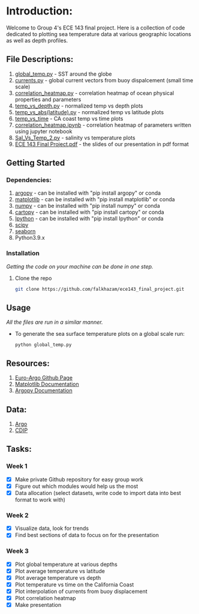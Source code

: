 # Introduction:
Welcome to Group 4's ECE 143 final project. Here is a collection of code dedicated to plotting sea temperature data at various geographic locations as well as depth profiles.

## File Descriptions:

1. [global_temp.py](https://github.com/falkhazam/ece143_final_project/blob/main/global_temp.py) - SST around the globe
2. [currents.py](https://github.com/falkhazam/ece143_final_project/blob/main/currents.py) - global current vectors from buoy dispalcement (small time scale)
3. [correlation_heatmap.py](https://github.com/falkhazam/ece143_final_project/blob/main/correlation_heatmap.py) - correlation heatmap of ocean physical properties and parameters
4. [temp_vs_depth.py](https://github.com/falkhazam/ece143_final_project/blob/main/temp_vs_depth.py) - normalized temp vs depth plots
5. [temp_vs_abs(latitude).py](https://github.com/falkhazam/ece143_final_project/blob/main/temp_vs_abs(latitude).py) - normalized temp vs latitude plots
6. [temp_vs_time](https://github.com/falkhazam/ece143_final_project/blob/main/temp_vs_time_CA.py) - CA coast temp vs time plots
7. [correlation_heatmap.ipynb](https://github.com/falkhazam/ece143_final_project/blob/main/CorrelationHeatmap.ipynb) - correlation heatmap of parameters written using jupyter notebook
8. [Sal_Vs_Temp_2.py](https://github.com/falkhazam/ece143_final_project/blob/main/Sal_Vs_Temp_2.py) - salinity vs temperature plots
9. [ECE 143 Final Project.pdf](https://github.com/falkhazam/ece143_final_project/blob/main/ECE%20143%20Final%20Project.pdf) - the slides of our presentation in pdf format

## Getting Started


### Dependencies:

1. [argopy](https://github.com/euroargodev/argopy) - can be installed with "pip install argopy" or conda
2. [matplotlib](https://matplotlib.org/) - can be installed with "pip install matplotlib" or conda
3. [numpy](https://numpy.org/) - can be installed with "pip install numpy" or conda
4. [cartopy](https://scitools.org.uk/cartopy/docs/latest/) - can be installed with "pip install cartopy" or conda
5. [Ipython](https://ipython.org/) - can be installed with "pip install Ipython" or conda
6. [scipy](https://scipy.org/)
7. [seaborn](https://seaborn.pydata.org/)
6. Python3.9.x

### Installation

_Getting the code on your machine can be done in one step._

1. Clone the repo
   ```sh
   git clone https://github.com/falkhazam/ece143_final_project.git
   ```


## Usage

_All the files are run in a similar manner._

- To generate the sea surface temperature plots on a global scale run:
    ```
    python global_temp.py
    ```


## Resources:

1. [Euro-Argo Github Page](https://github.com/euroargodev)
2. [Matplotlib Documentation](https://matplotlib.org/stable/users/index)
3. [Argopy Documentation](https://argopy.readthedocs.io/en/latest/)

## Data:
1. [Argo](https://argo.ucsd.edu/data/)
2. [CDIP](https://cdip.ucsd.edu/themes/cdip?zoom=auto&tz=UTC&ll_fmt=dm&numcolorbands=10&palette=cdip_classic&high=6.096&r=999&un=1&pb=1&d2=p70)



## Tasks:

### Week 1
- [x] Make private Github repository for easy group work
- [x] Figure out which modules would help us the most
- [X] Data allocation (select datasets, write code to import data into best format to work with)

### Week 2
- [x] Visualize data, look for trends
- [x] Find best sections of data to focus on for the presentation

### Week 3
- [x] Plot global temperature at various depths
- [x] Plot average temperature vs latitude
- [x] Plot average temperature vs depth
- [x] Plot temperature vs time on the California Coast
- [x] Plot interpolation of currents from buoy displacement
- [x] Plot correlation heatmap
- [x] Make presentation
